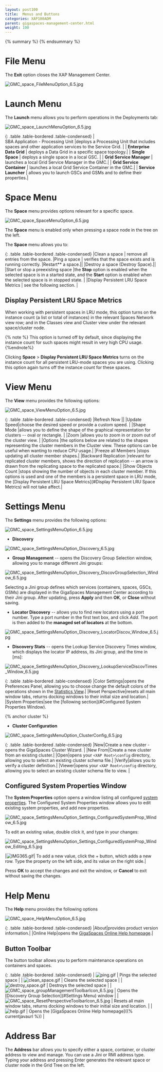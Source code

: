```yaml
---
layout: post100
title:  Menus and Buttons
categories: XAP100ADM
parent: gigaspaces-management-center.html
weight: 100
---
```


{% summary %} {% endsummary %}

# File Menu

The **Exit** option closes the XAP Management Center.

![GMC_space_FileMenuOption_6.5.jpg](/attachment_files/GMC_space_FileMenuOption_6.5.jpg)


# Launch Menu

The **Launch** menu allows you to perform operations in the Deployments tab:


![GMC_space_LaunchMenuOption_6.5.jpg](/attachment_files/GMC_space_LaunchMenuOption_6.5.jpg)

{: .table .table-bordered .table-condensed}
| <nobr>SBA Application - Processing Unit</nobr> |deploys a Processing Unit that includes spaces and other application services to the Service Grid. |
| **Enterprise Data Grid** | deploys a Data Grid in a specific space topology.|
| **Single Space** | deploys a single space in a local GSC. |
| **Grid Service Manager** | launches a local Grid Service Manager in the GMC.|
| **Grid Service Container** | launches a local Grid Service Container in the GMC.|
| **Service Launcher** | allows you to launch GSCs and GSMs and to define their properties.|


# Space Menu

The **Space** menu provides options relevant for a specific space.

![GMC_space_SpaceMenuOption_6.5.jpg](/attachment_files/GMC_space_SpaceMenuOption_6.5.jpg)


The **Space** menu is enabled only when pressing a space node  in the tree on the left.

The **Space** menu allows you to:

{: .table .table-bordered .table-condensed}
|Clean a space | remove all entries from the space.
|Ping a space | verifies that the space exists and is running correctly.
|Restart** a space.||
|<nobr>Destroy a space (Destroy Space).</nobr>||
|Start or stop a preexisting space |the **Stop** option is enabled when the selected space is in a started state, and the **Start** option is enabled when the selected space is in stopped state. |
|Display Persistent LRU Space Metrics | see the following section.   |

## Display Persistent LRU Space Metrics

When working with persistent spaces in LRU mode, this option turns on the instance count (a list or total of instances) in the relevant Spaces Network view row; and in the Classes view and Cluster view under the relevant space/cluster node.

{% note %}
This option is turned off by default, since displaying the instance count for such spaces might result in very high CPU usage.
{%endnote%}

Clicking **Space** > **Display Persistent LRU Space Metrics** turns on the instance count for all persistent LRU-mode spaces you are using. Clicking this option again turns off the instance count for these spaces.

# View Menu

The **View** menu provides the following options:

![GMC_space_ViewMenuOption_6.5.jpg](/attachment_files/GMC_space_ViewMenuOption_6.5.jpg)


{: .table .table-bordered .table-condensed}
|Refresh Now ||
|Update Speed|choose the desired speed or provide a custom speed. |
|Shape Mode |allows you to define the shape of the graphical representation for clusters -- oval or rectangle. |
|Zoom |allows you to zoom in or zoom out of the cluster view. |
|Options |the options below are related to the shapes representing the cluster members in the Cluster view. These options can be useful when wanting to reduce CPU usage.|
|Freeze all Members |stops updating all cluster member shapes.|
|<nobr>Backward Replication</nobr> |relevant for replicated cluster members, shows the direction of replication -- an arrow is drawn from the replicating space to the replicated space.|
|Show Objects Count |stops showing the number of objects in each cluster member. If this options is used and one of the members is a persistent space in LRU mode, the [Display Persistent LRU Space Metrics](#Display Persistent LRU Space Metrics) will not take affect.|

# Settings Menu

The **Settings** menu provides the following options:

![GMC_space_SettingsMenuOption_6.5.jpg](/attachment_files/GMC_space_SettingsMenuOption_6.5.jpg)

- **Discovery**

![GMC_space_SettingsMenuOption_Discovery_6.5.jpg](/attachment_files/GMC_space_SettingsMenuOption_Discovery_6.5.jpg)

- **Group Management** -- opens the Discovery Group Selection window, allowing you to manage different Jini groups:

![GMC_space_SettingsMenuOption_Discovery_DiscovGroupSelection_Window_6.5.jpg](/attachment_files/GMC_space_SettingsMenuOption_Discovery_DiscovGroupSelection_Window_6.5.jpg)

Selecting a Jini group defines which services (containers, spaces, GSCs, GSMs) are displayed in the GigaSpaces Management Center according to their Jini group. After updating, press **Apply** and then **OK**, or **Close** without saving.
- **Locator Discovery** -- allows you to find new locators using a port number. Type a port number in the first text box, and click *Add*. The port is then added to the **managed set of locators** at the bottom.

![GMC_space_SettingsMenuOption_Discovery_LocatorDiscov_Window_6.5.jpg](/attachment_files/GMC_space_SettingsMenuOption_Discovery_LocatorDiscov_Window_6.5.jpg)

- **Discovery Stats** -- opens the Lookup Service Discovery Times window, which displays the locator IP address, its Jini group, and the time in \[ms\]:

![GMC_space_SettingsMenuOption_Discovery_LookupServiceDiscovTimes_Window_6.5.jpg](/attachment_files/GMC_space_SettingsMenuOption_Discovery_LookupServiceDiscovTimes_Window_6.5.jpg)


{: .table .table-bordered .table-condensed}
|Color Settings|opens the Preferences Panel, allowing you to choose change the default colors of the operations shown in the [Statistics View](./gigaspaces-browser-statistics-view.html).|
|<nobr>Reset Perspective</nobr>|resets all main window tabs, returns docking windows to their initial size and location.|
|System Properties|see the [following section](#Configured System Properties Window).

 {% anchor cluster %}

- **Cluster Configuration**

![GMC_space_SettingsMenuOption_ClusterConfig_6.5.jpg](/attachment_files/GMC_space_SettingsMenuOption_ClusterConfig_6.5.jpg)

{: .table .table-bordered .table-condensed}
|New|Create a new cluster - opens the GigaSpaces Cluster Wizard. |
|New From|Create a new cluster from an existing cluster.|
|Open|opens your `<XAP Root>\config` directory, allowing you to select an existing cluster schema file.|
|Verify|allows you to verify a cluster definition.|
|Viewer|opens your `<XAP Root>\config` directory, allowing you to select an existing cluster schema file to view. |


## Configured System Properties Window

The **System Properties** option opens a window listing all configured [system properties](./runtime-configuration.html). The Configured System Properties window allows you to edit existing system properties, and add new properties.

![GMC_space_SettingsMenuOption_Settings_ConfiguredSystemProp_Window_6.5.jpg](/attachment_files/GMC_space_SettingsMenuOption_Settings_ConfiguredSystemProp_Window_6.5.jpg)


To edit an existing value, double click it, and type in your changes:

![GMC_space_SettingsMenuOption_Settings_ConfiguredSystemProp_Window_Editing_6.5.jpg](/attachment_files/GMC_space_SettingsMenuOption_Settings_ConfiguredSystemProp_Window_Editing_6.5.jpg)

|![IMG365.gif](/attachment_files/IMG365.gif)| To add a new value, click the + button, which adds a new row. Type the property on the left side, and its value on the right side.|

Press **OK** to accept the changes and exit the window, or **Cancel** to exit without saving the changes.

# Help Menu

The **Help** menu provides the following options

![GMC_space_HelpMenuOption_6.5.jpg](/attachment_files/GMC_space_HelpMenuOption_6.5.jpg)


{: .table .table-bordered .table-condensed}
|About|provides product version information.|
|Online Help|opens the [GigaSpaces Online Help homepage]({%currentjavaurl%}).|

## Button Toolbar

The button toolbar allows you to perform maintenance operations on containers and spaces.

{: .table .table-bordered .table-condensed}
| ![ping.gif](/attachment_files/ping.gif) | Pings the selected space |
| ![clean_space.gif](/attachment_files/clean_space.gif) | Cleans the selected space |
| ![destroy_space.gif](/attachment_files/destroy_space.gif) | Destroys the selected space |
| ![GMC_space_groupManagementToolbarIcon_6.5.jpg](/attachment_files/GMC_space_groupManagementToolbarIcon_6.5.jpg) | Opens the [Discovery Group Selection](#Settings Menu) window |
| ![GMC_space_ResetPerspectiveToolbarIcon_6.5.jpg](/attachment_files/GMC_space_ResetPerspectiveToolbarIcon_6.5.jpg) | Resets all main window tabs, returns docking windows to their initial size and location. |
| ![help.gif](/attachment_files/help.gif) | Opens the [GigaSpaces Online Help homepage]({% currentjavaurl %}) |

# Address Bar

The **Address** bar allows you to specify either a space, container, or cluster address to view and manage. You can use a Jini or RMI address type. Typing your address and pressing Enter generates the relevant space or cluster node in the Grid Tree on the left.
